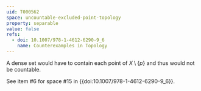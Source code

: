 ```yaml
---
uid: T000562
space: uncountable-excluded-point-topology
property: separable
value: false
refs:
  - doi: 10.1007/978-1-4612-6290-9_6
    name: Counterexamples in Topology
---
```

A dense set would have to contain each point of $X \setminus \{p\}$ and thus would not be countable.

See item #6 for space #15 in {{doi:10.1007/978-1-4612-6290-9_6}}.
